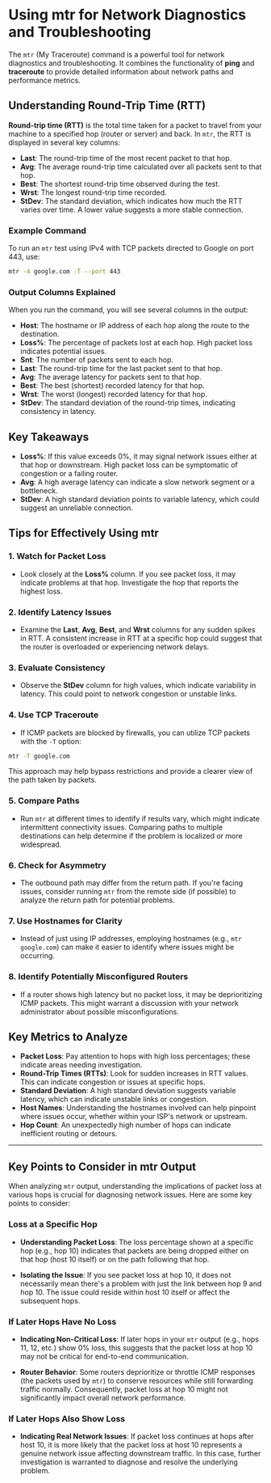 # Using mtr for Network Diagnostics and Troubleshooting

The `mtr` (My Traceroute) command is a powerful tool for network diagnostics and troubleshooting. It combines the functionality of **ping** and **traceroute** to provide detailed information about network paths and performance metrics.

## Understanding Round-Trip Time (RTT)

**Round-trip time (RTT)** is the total time taken for a packet to travel from your machine to a specified hop (router or server) and back. In `mtr`, the RTT is displayed in several key columns:

- **Last**: The round-trip time of the most recent packet to that hop.
- **Avg**: The average round-trip time calculated over all packets sent to that hop.
- **Best**: The shortest round-trip time observed during the test.
- **Wrst**: The longest round-trip time recorded.
- **StDev**: The standard deviation, which indicates how much the RTT varies over time. A lower value suggests a more stable connection.

### Example Command

To run an `mtr` test using IPv4 with TCP packets directed to Google on port 443, use:

```bash
mtr -4 google.com -T --port 443
```

### Output Columns Explained

When you run the command, you will see several columns in the output:

- **Host**: The hostname or IP address of each hop along the route to the destination.
- **Loss%**: The percentage of packets lost at each hop. High packet loss indicates potential issues.
- **Snt**: The number of packets sent to each hop.
- **Last**: The round-trip time for the last packet sent to that hop.
- **Avg**: The average latency for packets sent to that hop.
- **Best**: The best (shortest) recorded latency for that hop.
- **Wrst**: The worst (longest) recorded latency for that hop.
- **StDev**: The standard deviation of the round-trip times, indicating consistency in latency.

## Key Takeaways

- **Loss%**: If this value exceeds 0%, it may signal network issues either at that hop or downstream. High packet loss can be symptomatic of congestion or a failing router.
- **Avg**: A high average latency can indicate a slow network segment or a bottleneck.
- **StDev**: A high standard deviation points to variable latency, which could suggest an unreliable connection.

## Tips for Effectively Using mtr

### 1. **Watch for Packet Loss**
   - Look closely at the **Loss%** column. If you see packet loss, it may indicate problems at that hop. Investigate the hop that reports the highest loss.

### 2. **Identify Latency Issues**
   - Examine the **Last**, **Avg**, **Best**, and **Wrst** columns for any sudden spikes in RTT. A consistent increase in RTT at a specific hop could suggest that the router is overloaded or experiencing network delays.

### 3. **Evaluate Consistency**
   - Observe the **StDev** column for high values, which indicate variability in latency. This could point to network congestion or unstable links.

### 4. **Use TCP Traceroute**
   - If ICMP packets are blocked by firewalls, you can utilize TCP packets with the `-T` option:

   ```bash
   mtr -T google.com
   ```

   This approach may help bypass restrictions and provide a clearer view of the path taken by packets.

### 5. **Compare Paths**
   - Run `mtr` at different times to identify if results vary, which might indicate intermittent connectivity issues. Comparing paths to multiple destinations can help determine if the problem is localized or more widespread.

### 6. **Check for Asymmetry**
   - The outbound path may differ from the return path. If you're facing issues, consider running `mtr` from the remote side (if possible) to analyze the return path for potential problems.

### 7. **Use Hostnames for Clarity**
   - Instead of just using IP addresses, employing hostnames (e.g., `mtr google.com`) can make it easier to identify where issues might be occurring.

### 8. **Identify Potentially Misconfigured Routers**
   - If a router shows high latency but no packet loss, it may be deprioritizing ICMP packets. This might warrant a discussion with your network administrator about possible misconfigurations.



## Key Metrics to Analyze

- **Packet Loss**: Pay attention to hops with high loss percentages; these indicate areas needing investigation.
- **Round-Trip Times (RTTs)**: Look for sudden increases in RTT values. This can indicate congestion or issues at specific hops.
- **Standard Deviation**: A high standard deviation suggests variable latency, which can indicate unstable links or congestion.
- **Host Names**: Understanding the hostnames involved can help pinpoint where issues occur, whether within your ISP's network or upstream.
- **Hop Count**: An unexpectedly high number of hops can indicate inefficient routing or detours.


---


## Key Points to Consider in mtr Output

When analyzing `mtr` output, understanding the implications of packet loss at various hops is crucial for diagnosing network issues. Here are some key points to consider:

### Loss at a Specific Hop

- **Understanding Packet Loss**: The loss percentage shown at a specific hop (e.g., hop 10) indicates that packets are being dropped either on that hop (host 10 itself) or on the path following that hop.
  
- **Isolating the Issue**: If you see packet loss at hop 10, it does not necessarily mean there's a problem with just the link between hop 9 and hop 10. The issue could reside within host 10 itself or affect the subsequent hops.

### If Later Hops Have No Loss

- **Indicating Non-Critical Loss**: If later hops in your `mtr` output (e.g., hops 11, 12, etc.) show 0% loss, this suggests that the packet loss at hop 10 may not be critical for end-to-end communication.
  
- **Router Behavior**: Some routers deprioritize or throttle ICMP responses (the packets used by `mtr`) to conserve resources while still forwarding traffic normally. Consequently, packet loss at hop 10 might not significantly impact overall network performance.

### If Later Hops Also Show Loss

- **Indicating Real Network Issues**: If packet loss continues at hops after host 10, it is more likely that the packet loss at host 10 represents a genuine network issue affecting downstream traffic. In this case, further investigation is warranted to diagnose and resolve the underlying problem.

